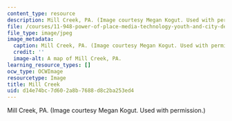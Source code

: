 ```yaml
---
content_type: resource
description: Mill Creek, PA. (Image courtesy Megan Kogut. Used with permission.)
file: /courses/11-948-power-of-place-media-technology-youth-and-city-design-and-development-spring-2001/d14e74bc7d602a8b7688d8c2ba253ed4_11-948s01.jpg
file_type: image/jpeg
image_metadata:
  caption: Mill Creek, PA. (Image courtesy Megan Kogut. Used with permission.)
  credit: ''
  image-alt: A map of Mill Creek, PA.
learning_resource_types: []
ocw_type: OCWImage
resourcetype: Image
title: Mill Creek
uid: d14e74bc-7d60-2a8b-7688-d8c2ba253ed4
---
```

Mill Creek, PA. (Image courtesy Megan Kogut. Used with permission.)

